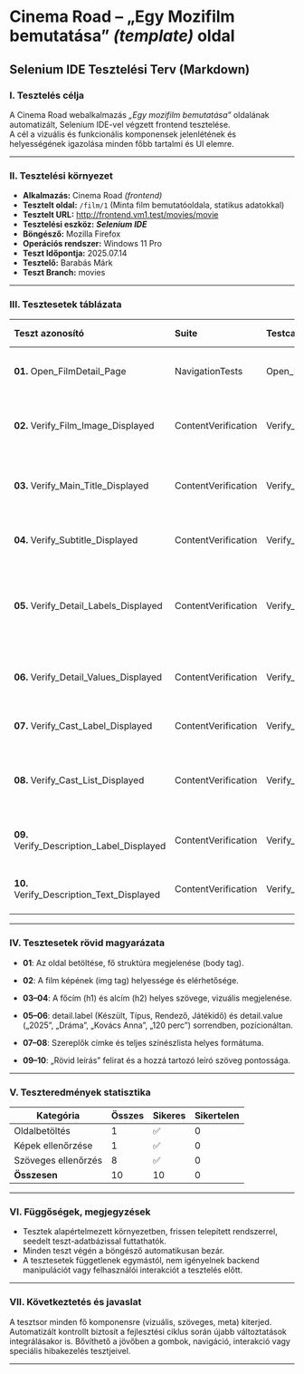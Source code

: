 # Cinema Road – „Egy Mozifilm bemutatása” *(template)* oldal  

## Selenium IDE Tesztelési Terv (Markdown)


### I. Tesztelés célja
A Cinema Road webalkalmazás _„Egy mozifilm bemutatása”_ oldalának automatizált, Selenium IDE-vel végzett frontend tesztelése.  
A cél a vizuális és funkcionális komponensek jelenlétének és helyességének igazolása minden főbb tartalmi és UI elemre.

---

### II. Tesztelési környezet

- **Alkalmazás:** Cinema Road *(frontend)*
- **Tesztelt oldal:** `/film/1` (Minta film bemutatóoldala, statikus adatokkal)
- **Tesztelt URL:** http://frontend.vm1.test/movies/movie
- **Tesztelési eszköz:** ***Selenium IDE***
- **Böngésző:** Mozilla Firefox
- **Operációs rendszer:** Windows 11 Pro
- **Teszt Időpontja:** 2025.07.14
- **Tesztelő:** Barabás Márk
- **Teszt Branch:** movies

---

### III. Tesztesetek táblázata

| Teszt azonosító                            | Suite               | Testcase                           | Leírás / cél                                                       | Elvárt eredmény                                     | Dependency |
| :----------------------------------------- | :------------------ | :--------------------------------- | :----------------------------------------------------------------- | :-------------------------------------------------- | :--------- |
| **01.** Open_FilmDetail_Page               | NavigationTests     | Open_FilmDetail_Page               | Az oldal betöltésének ellenőrzése („/film/1”)                      | A body elem megjelenik, oldal betölt                | N/A        |
| **02.** Verify_Film_Image_Displayed        | ContentVerification | Verify_Film_Image_Displayed        | A film kép helyes megjelenítése, alt+src vizsgálat                 | Kép megjelenik, helyesen töltődik be                | N/A        |
| **03.** Verify_Main_Title_Displayed        | ContentVerification | Verify_Main_Title_Displayed        | Főcím (h1) jelenléte és helyes tartalma                            | „A Cinema Road Bemutatja” a h1 tagben               | N/A        |
| **04.** Verify_Subtitle_Displayed          | ContentVerification | Verify_Subtitle_Displayed          | Alcím (h2) jelenléte, pontos tartalommal                           | „Itt vagyok, de hol vagyok?!” a h2 tagben           | N/A        |
| **05.** Verify_Detail_Labels_Displayed     | ContentVerification | Verify_Detail_Labels_Displayed     | detail.label mezők (Készült, Típus...) helyes sorrendű megjelenése | Mind a 4 label látható, helyesen                    | N/A        |
| **06.** Verify_Detail_Values_Displayed     | ContentVerification | Verify_Detail_Values_Displayed     | detail.value mezők (2025, Dráma...) sorrendi megjelenése           | Mind a 4 value helyesen, egyező tartalommal         | N/A        |
| **07.** Verify_Cast_Label_Displayed        | ContentVerification | Verify_Cast_Label_Displayed        | „Szereplők” felirat ellenőrzése                                    | „Szereplők” kiírás jól jelenik meg                  | N/A        |
| **08.** Verify_Cast_List_Displayed         | ContentVerification | Verify_Cast_List_Displayed         | Szereplők névsor helyessége                                        | „Nagy Péter, Kiss Liza, Tóth Márton”, teljes névsor | N/A        |
| **09.** Verify_Description_Label_Displayed | ContentVerification | Verify_Description_Label_Displayed | „Rövid leírás” szekciócím ellenőrzése                              | Felirat „Rövid leírás” jól látszik                  | N/A        |
| **10.** Verify_Description_Text_Displayed  | ContentVerification | Verify_Description_Text_Displayed  | Rövid leírás szöveg tartalma                                       | Leírás egyezik a várt szöveggel                     | N/A        |

---

### IV. Tesztesetek rövid magyarázata

- **01**: Az oldal betöltése, fő struktúra megjelenése (body tag).

- **02**: A film képének (img tag) helyessége és elérhetősége.

- **03–04**: A főcím (h1) és alcím (h2) helyes szövege, vizuális megjelenése.

- **05–06**: detail.label (Készült, Típus, Rendező, Játékidő) és detail.value („2025”, „Dráma”, „Kovács Anna”, „120 perc”) sorrendben, pozícionáltan.

- **07–08**: Szereplők címke és teljes színészlista helyes formátuma.

- **09–10**: „Rövid leírás” felirat és a hozzá tartozó leíró szöveg pontossága.

---

### V. Teszteredmények statisztika

| Kategória           | Összes | Sikeres | Sikertelen |
| ------------------- | ------ | ------- | ---------- |
| Oldalbetöltés       | 1      | ✅       | 0          |
| Képek ellenőrzése   | 1      | ✅       | 0          |
| Szöveges ellenőrzés | 8      | ✅       | 0          |
| **Összesen**        | 10     | 10      | 0          |

---

### VI. Függőségek, megjegyzések

- Tesztek alapértelmezett környezetben, frissen telepített rendszerrel, seedelt teszt-adatbázissal futtathatók.
- Minden teszt végén a böngésző automatikusan bezár.
- A tesztesetek függetlenek egymástól, nem igényelnek backend manipulációt vagy felhasználói interakciót a tesztelés előtt.

---

### VII. Következtetés és javaslat

A tesztsor minden fő komponensre (vizuális, szöveges, meta) kiterjed.  
Automatizált kontrollt biztosít a fejlesztési ciklus során újabb változtatások integrálásakor is.
Bővíthető a jövőben a gombok, navigáció, interakció vagy speciális hibakezelés tesztjeivel.

---
